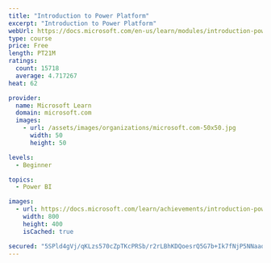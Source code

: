 ```yaml
---
title: "Introduction to Power Platform"
excerpt: "Introduction to Power Platform"
webUrl: https://docs.microsoft.com/en-us/learn/modules/introduction-power-platform/
type: course
price: Free
length: PT21M
ratings:
  count: 15718
  average: 4.717267
heat: 62

provider:
  name: Microsoft Learn
  domain: microsoft.com
  images:
    - url: /assets/images/organizations/microsoft.com-50x50.jpg
      width: 50
      height: 50

levels:
  - Beginner

topics:
  - Power BI

images:
  - url: https://docs.microsoft.com/learn/achievements/introduction-power-platform-social.png
    width: 800
    height: 400
    isCached: true

secured: "5SPld4gVj/qKLzs570cZpTKcPRSb/r2rLBhKDQoesrQ5G7b+Ik7fNjP5NNaaqY5ChqUlYnbrGhx+DOH6KsQXU9VhN7zHBQfP0S4jYg1Kq5mwjz1XVwxpcja+q/rMIzsEOkqm8uVcEThe2aznV0mp77bsGQTnXO0YYf5kMMf49Pjh8HKwZ5g46oMSIYvhaWvQPGKH7t7b8sVN9rRLwyXK4sH8vAEqorL+CgsPtdQ0056yXhZF0wHHJzya7c3SYyoQ2IYYm0dVAAoYt/UHKNUE16Ljg3pqscvMWgxBeUxKIXvryDAgbNEe6VM2Bzm/W32IoF5evegsGg695hFf9UUgsTya2GYjRy0EgnuOivMCuR/jxvfDfpGJzWUb9SkwIXgOqgDDYukF8S0tddhEBpKfygnZ38/jZQpJn0p6df0gm2wxJyGJgJ+mh5Z5mfX/Iuo0;a6wTimlR3v6vsgyc1uBo6Q=="
---
```


